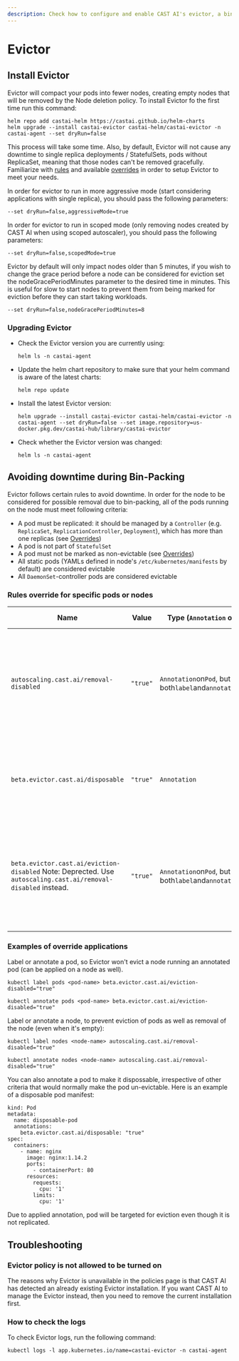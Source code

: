 ```yaml
---
description: Check how to configure and enable CAST AI's evictor, a bin packing component
---
```


# Evictor

## Install Evictor

Evictor will compact your pods into fewer nodes, creating empty nodes that will be removed by the Node deletion policy. To install Evictor fo the first time run this command:

```shell
helm repo add castai-helm https://castai.github.io/helm-charts
helm upgrade --install castai-evictor castai-helm/castai-evictor -n castai-agent --set dryRun=false
```

This process will take some time. Also, by default, Evictor will not cause any downtime to single replica deployments / StatefulSets, pods
without ReplicaSet, meaning that those nodes can't be removed gracefully. Familiarize with [rules](#avoiding-downtime-during-bin-packing) and available [overrides](#rules-override-for-specific-pods-or-nodes) in order to setup Evictor to meet your needs.

In order for evictor to run in more aggressive mode (start considering applications with single replica), you should pass the following parameters:

```shell
--set dryRun=false,aggressiveMode=true
```

In order for evictor to run in scoped mode (only removing nodes created by CAST AI when using scoped autoscaler), you should pass the following parameters:

```shell
--set dryRun=false,scopedMode=true
```

Evictor by default will only impact nodes older than 5 minutes, if you wish to change the grace period before a node can be considered for eviction set the nodeGracePeriodMinutes parameter to the desired time in minutes. This is useful for slow to start nodes to prevent them from being marked for eviction before they can start taking workloads.

```shell
--set dryRun=false,nodeGracePeriodMinutes=8
```

### Upgrading Evictor

- Check the Evictor version you are currently using:

    ```shell
    helm ls -n castai-agent
    ```

- Update the helm chart repository to make sure that your helm command is aware of the latest charts:

    ```shell
    helm repo update
    ```

- Install the latest Evictor version:

    ```shell
    helm upgrade --install castai-evictor castai-helm/castai-evictor -n castai-agent --set dryRun=false --set image.repository=us-docker.pkg.dev/castai-hub/library/castai-evictor
    ```

- Check whether the Evictor version was changed:

    ```shell
    helm ls -n castai-agent
    ```

## Avoiding downtime during Bin-Packing

Evictor follows certain rules to avoid downtime. In order for the node to be considered for possible removal due to bin-packing, all of the pods running on the node must meet following criteria:

- A pod must be replicated: it should be managed by a `Controller` (e.g. `ReplicaSet`, `ReplicationController`, `Deployment`), which has more than one replicas (see [Overrides](#rules-override-for-specific-pods-or-nodes))
- A pod is not part of `StatefulSet`
- A pod must not be marked as non-evictable (see [Overrides](#rules-override-for-specific-pods-or-nodes))
- All static pods (YAMLs defined in node's `/etc/kubernetes/manifests` by default) are considered evictable
- All `DaemonSet`-controller pods are considered evictable

### Rules override for specific pods or nodes

| Name | Value | Type (`Annotation` or `Label`) | Location (`Pod` or `Node`) | Effect |
| ----------- | ----------- | ----------- | ----------- | ----------- |
`autoscaling.cast.ai/removal-disabled`| `"true"`| `Annotation`on`Pod`, but can be both`label`and`annotation`on`Node` | Both`Pod`and`Node` | Evictor won't try to Evict a Node with this Annotation or Node running Pod annotated with this Annotation. |
`beta.evictor.cast.ai/disposable` | `"true"`| `Annotation`| `Pod` | Evictor will treat this`Pod` as Evictable despite any of the other rules defined in [Rules](#avoiding-downtime-during-bin-packing)|
`beta.evictor.cast.ai/eviction-disabled` Note: Deprected. Use `autoscaling.cast.ai/removal-disabled` instead.| `"true"` | `Annotation`on`Pod`, but can be both`label`and`annotation`on`Node`| Both`Pod`and`Node`| Evictor won't try to Evict a Node with this Annotation or Node running Pod annotated with this Annotation. |

### Examples of override applications

Label or annotate a pod, so Evictor won't evict a node running an annotated pod (can be applied on a node as well).

```shell
kubectl label pods <pod-name> beta.evictor.cast.ai/eviction-disabled="true"
```

```shell
kubectl annotate pods <pod-name> beta.evictor.cast.ai/eviction-disabled="true"
```

Label or annotate a node, to prevent eviction of pods as well as removal of the node (even when it's empty):

```shell
kubectl label nodes <node-name> autoscaling.cast.ai/removal-disabled="true"
```

```shell
kubectl annotate nodes <node-name> autoscaling.cast.ai/removal-disabled="true"
```

You can also annotate a pod to make it dispossable, irrespective of other criteria that would normally make the pod un-evictable. Here is an example of a disposable pod manifest:

```shell
kind: Pod
metadata:
  name: disposable-pod
  annotations:
    beta.evictor.cast.ai/disposable: "true"
spec:
  containers:
    - name: nginx
      image: nginx:1.14.2
      ports:
        - containerPort: 80
      resources:
        requests:
          cpu: '1'
        limits:
          cpu: '1'
```

Due to applied annotation, pod will be targeted for eviction even though it is not replicated.

## Troubleshooting

### Evictor policy is not allowed to be turned on

The reasons why Evictor is unavailable in the policies page is that CAST AI has detected an already existing Evictor installation. If you want CAST AI to manage the Evictor instead, then you need to remove the current installation first.

### How to check the logs

To check Evictor logs, run the following command:

```shell
kubectl logs -l app.kubernetes.io/name=castai-evictor -n castai-agent
```
